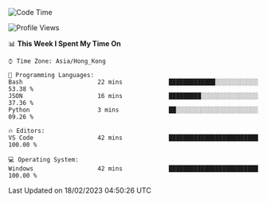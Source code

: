 <!--START_SECTION:waka-->
![Code Time](http://img.shields.io/badge/Code%20Time-28%20hrs%2048%20mins-blue)

![Profile Views](http://img.shields.io/badge/Profile%20Views-5-blue)

📊 **This Week I Spent My Time On** 

```text
⌚︎ Time Zone: Asia/Hong_Kong

💬 Programming Languages: 
Bash                     22 mins             █████████████░░░░░░░░░░░░   53.38 % 
JSON                     16 mins             █████████░░░░░░░░░░░░░░░░   37.36 % 
Python                   3 mins              ██░░░░░░░░░░░░░░░░░░░░░░░   09.26 % 

🔥 Editors: 
VS Code                  42 mins             █████████████████████████   100.00 % 

💻 Operating System: 
Windows                  42 mins             █████████████████████████   100.00 % 

```


 Last Updated on 18/02/2023 04:50:26 UTC
<!--END_SECTION:waka-->
